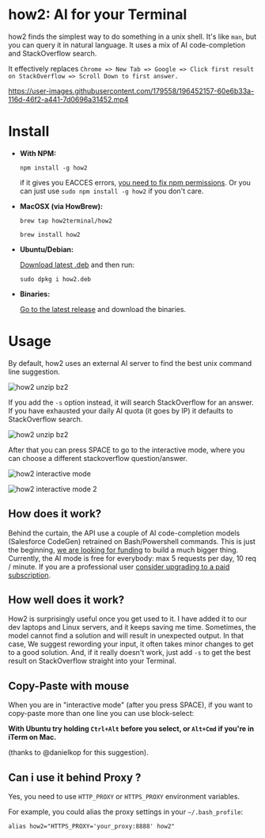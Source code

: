 # how2: AI for your Terminal

how2 finds the simplest way to do something in a unix shell.
It's like `man`, but you can query it in natural language. It uses a mix of AI code-completion and StackOverflow search.

It effectively replaces `Chrome => New Tab => Google => Click first result on StackOverflow => Scroll Down to first answer.`

https://user-images.githubusercontent.com/179558/196452157-60e6b33a-116d-46f2-a441-7d0696a31452.mp4


# Install
* **With NPM:**

    `npm install -g how2`

    if it gives you EACCES errors, [you need to fix npm permissions](https://docs.npmjs.com/getting-started/fixing-npm-permissions). Or you can just use `sudo npm install -g how2` if you don't care.


* **MacOSX (via HowBrew):**

    `brew tap how2terminal/how2`

    `brew install how2`


* **Ubuntu/Debian:**

    [Download latest .deb](https://github.com/santinic/how2/releases/latest/how2.deb) and then run:

    `sudo dpkg i how2.deb`

* **Binaries:**
    
    [Go to the latest release](https://github.com/santinic/how2/releases/latest) and download the binaries.



# Usage
By default, how2 uses an external AI server to find the best unix command line suggestion.

![how2 unzip bz2](https://raw.githubusercontent.com/santinic/how2/master/img/ai.png)

If you add the `-s` option instead, it will search StackOverflow for an answer. 
If you have exhausted your daily AI quota (it goes by IP) it defaults to StackOverflow search.

![how2 unzip bz2](https://raw.githubusercontent.com/santinic/how2/master/img/s.png)

After that you can press SPACE to go to the interactive mode, where you can choose a different stackoverflow question/answer.

![how2 interactive mode](https://raw.githubusercontent.com/santinic/how2/master/img/interactive.png)

![how2 interactive mode 2](https://raw.githubusercontent.com/santinic/how2/master/img/interactive2.png)


[//]: # (You can use `-l lang` to find answers for other languages:)
[//]: # (![-l python]&#40;https://raw.githubusercontent.com/santinic/how2/master/img/python.png&#41;)


## How does it work?
Behind the curtain, the API use a couple of AI code-completion models (Salesforce CodeGen) 
retrained on Bash/Powershell commands.
This is just the beginning, 
[we are looking for funding](https://how2terminal.com/invest) to build a much bigger thing.
Currently, the AI mode is free for everybody: max 5 requests per day, 10 req / minute.
If you are a professional user [consider upgrading to a paid subscription](https://how2terminal.com/pricing).


## How well does it work?
How2 is surprisingly useful once you get used to it. 
I have added it to our dev laptops
and Linux servers, and it keeps saving me time.
Sometimes, the model cannot find a solution and will result in unexpected output. 
In that case, We suggest rewording your input, it often takes minor changes to get to a good solution.
And, if it really doesn't work, just add `-s` to get the best result on StackOverflow straight into
your Terminal.


## Copy-Paste with mouse
When you are in "interactive mode" (after you press SPACE), if you want to copy-paste more than one line you can use block-select:

**With Ubuntu try holding `Ctrl+Alt` before you select, or `Alt+Cmd` if you're in iTerm on Mac.**

(thanks to @danielkop for this suggestion).

## Can i use it behind Proxy ?
Yes, you need to use `HTTP_PROXY` or `HTTPS_PROXY` environment variables.

For example, you could alias the proxy settings in your `~/.bash_profile`:

`alias how2="HTTPS_PROXY='your_proxy:8888' how2"`
